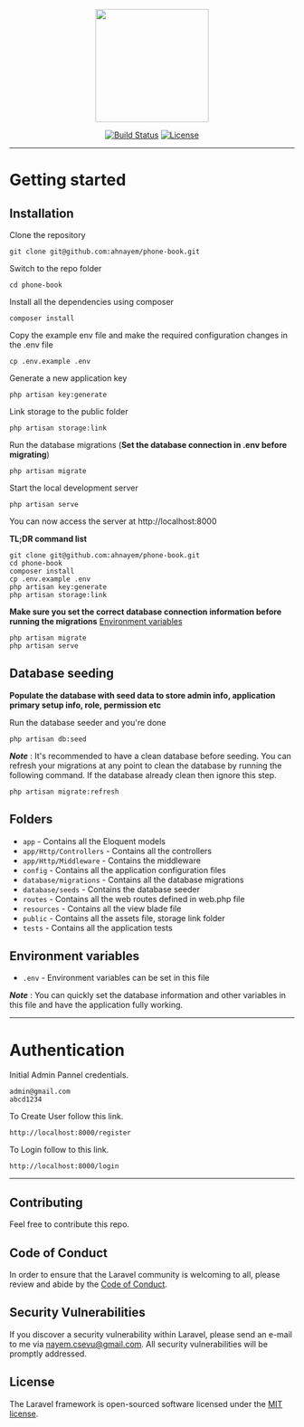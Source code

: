 <p align="center"><a href="#" target="_blank"><img src="https://i.postimg.cc/VLdr3kDN/logo.png" width="200"></a></p>

<p align="center">
<a href="https://travis-ci.org/laravel/framework"><img src="https://travis-ci.org/laravel/framework.svg" alt="Build Status"></a>
<a href="https://packagist.org/packages/laravel/framework"><img src="https://img.shields.io/packagist/l/laravel/framework" alt="License"></a>
</p>

----------

# Getting started

## Installation

Clone the repository

    git clone git@github.com:ahnayem/phone-book.git

Switch to the repo folder

    cd phone-book

Install all the dependencies using composer

    composer install

Copy the example env file and make the required configuration changes in the .env file

    cp .env.example .env

Generate a new application key

    php artisan key:generate
    
Link storage to the public folder

    php artisan storage:link

Run the database migrations (**Set the database connection in .env before migrating**)

    php artisan migrate


Start the local development server

    php artisan serve

You can now access the server at http://localhost:8000

**TL;DR command list**

    git clone git@github.com:ahnayem/phone-book.git
    cd phone-book
    composer install
    cp .env.example .env
    php artisan key:generate
    php artisan storage:link
    
**Make sure you set the correct database connection information before running the migrations** [Environment variables](#environment-variables)

    php artisan migrate
    php artisan serve

## Database seeding

**Populate the database with seed data to store admin info, application primary setup info, role, permission etc**


Run the database seeder and you're done

    php artisan db:seed

***Note*** : It's recommended to have a clean database before seeding. You can refresh your migrations at any point to clean the database by running the following command. If the database already clean then ignore this step.

    php artisan migrate:refresh

## Folders

- `app` - Contains all the Eloquent models
- `app/Http/Controllers` - Contains all the controllers
- `app/Http/Middleware` - Contains the middleware
- `config` - Contains all the application configuration files
- `database/migrations` - Contains all the database migrations
- `database/seeds` - Contains the database seeder
- `routes` - Contains all the web routes defined in web.php file
- `resources` - Contains all the view blade file
- `public` - Contains all the assets file, storage link folder
- `tests` - Contains all the application tests

## Environment variables

- `.env` - Environment variables can be set in this file

***Note*** : You can quickly set the database information and other variables in this file and have the application fully working.

----------

 
# Authentication
 
Initial Admin Pannel credentials.
 
    admin@gmail.com
    abcd1234
    
    
To Create User follow this link.
 
    http://localhost:8000/register
    
    
To Login follow to this link.
 
    http://localhost:8000/login

----------

## Contributing

Feel free to contribute this repo.

## Code of Conduct

In order to ensure that the Laravel community is welcoming to all, please review and abide by the [Code of Conduct](https://laravel.com/docs/contributions#code-of-conduct).

## Security Vulnerabilities

If you discover a security vulnerability within Laravel, please send an e-mail to me via [nayem.csevu@gmail.com](mailto:nayem.csevu@gmail.com). All security vulnerabilities will be promptly addressed.

## License

The Laravel framework is open-sourced software licensed under the [MIT license](https://opensource.org/licenses/MIT).

